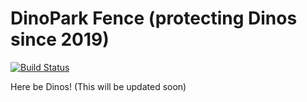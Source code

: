 # DinoPark Fence (protecting Dinos since 2019)
[![Build Status](https://travis-ci.org/fiji-flo/dino-park-fence.svg?branch=master)](https://travis-ci.org/fiji-flo/dino-park-fence)

Here be Dinos! (This will be updated soon)